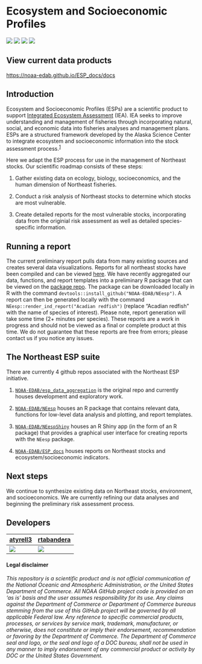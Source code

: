 <!-- README.md is generated from README.Rmd. Please edit that file -->

# Ecosystem and Socioeconomic Profiles

[![](https://img.shields.io/badge/devel%20version-0.1.1-blue.svg)](https://github.com/NOAA-EDAB/NEesp)
[![](https://img.shields.io/github/last-commit/NOAA-EDAB/NEesp.svg)](https://github.com/NOAA-EDAB/NEesp/commits/dev)
[![](https://img.shields.io/github/languages/code-size/NOAA-EDAB/NEesp.svg)](https://github.com/NOAA-EDAB/NEesp)
[![](https://github.com/NOAA-EDAB/NEesp/workflows/gitleaks/badge.svg)](https://github.com/NOAA-EDAB/NEesp/actions/workflows/secretScan.yml)

## View current data products

<https://noaa-edab.github.io/ESP_docs/docs>

## Introduction

Ecosystem and Socioeconomic Profiles (ESPs) are a scientific product to
support [Integrated Ecosystem
Assessment](https://www.integratedecosystemassessment.noaa.gov/) (IEA).
IEA seeks to improve understanding and management of fisheries through
incorporating natural, social, and economic data into fisheries analyses
and management plans. ESPs are a structured framework developed by the
Alaska Science Center to integrate ecosystem and socioeconomic
information into the stock assessment
process.<sup>[1](https://meetings.npfmc.org/CommentReview/DownloadFile?p=8f5233fb-3b62-4571-9b49-8bb7ce675916.pdf&fileName=ESP_Shotwell.pdf)</sup>

Here we adapt the ESP process for use in the management of Northeast
stocks. Our scientific roadmap consists of these steps:

1.  Gather existing data on ecology, biology, socioeconomics, and the
    human dimension of Northeast fisheries.

2.  Conduct a risk analysis of Northeast stocks to determine which
    stocks are most vulnerable.

3.  Create detailed reports for the most vulnerable stocks,
    incorporating data from the originial risk assessment as well as
    detailed species-specific information.

## Running a report

The current preliminary report pulls data from many existing sources and
creates several data visualizations. Reports for all northeast stocks
have been compiled and can be viewed
[here](https://noaa-edab.github.io/ESP_docs/docs). We have recently
aggregated our data, functions, and report templates into a preliminary
R package that can be viewed on the [package
repo](https://github.com/NOAA-EDAB/NEesp). The package can be downloaded
locally in R with the command
`devtools::install_github("NOAA-EDAB/NEesp")`. A report can then be
generated locally with the command
`NEesp::render_ind_report("Acadian redfish")` (replace “Acadian redfish”
with the name of species of interest). Please note, report generation
will take some time (2+ minutes per species). These reports are a work
in progress and should not be viewed as a final or complete product at
this time. We do not guarantee that these reports are free from errors;
please contact us if you notice any issues.

## The Northeast ESP suite

There are currently 4 github repos associated with the Northeast ESP
initiative.

1.  [`NOAA-EDAB/esp_data_aggregation`](https://github.com/NOAA-EDAB/esp_data_aggregation)
    is the original repo and currently houses development and
    exploratory work.

2.  [`NOAA-EDAB/NEesp`](https://github.com/NOAA-EDAB/NEesp) houses an R
    package that contains relevant data, functions for low-level data
    analysis and plotting, and report templates.

3.  [`NOAA-EDAB/NEespShiny`](https://github.com/NOAA-EDAB/NEespShiny)
    houses an R Shiny app (in the form of an R package) that provides a
    graphical user interface for creating reports with the `NEesp`
    package.

4.  [`NOAA-EDAB/ESP_docs`](https://github.com/NOAA-EDAB/ESP_docs) houses
    reports on Northeast stocks and ecosystem/socioeconomic indicators.

## Next steps

We continue to synthesize existing data on Northeast stocks,
environment, and socioeconomics. We are currently refining our data
analyses and beginning the preliminary risk assessment process.

## Developers

<table>
<thead>
<tr class="header">
<th><a href="https://github.com/atyrell3">atyrell3</a></th>
<th><a href="https://github.com/rtabandera">rtabandera</a></th>
</tr>
</thead>
<tbody>
<tr class="odd">
<td><a href="https://github.com/atyrell3"><img src="https://avatars.githubusercontent.com/u/77738923?s=100&amp;u=92e54f60ca179f3e41c1a3610fb3ecdb9e233434&amp;v=4" /></a></td>
<td><a href="https://github.com/rtabandera"><img src="https://avatars.githubusercontent.com/u/64960823?s=100&amp;u=ea5abeca602e43d461e964fe8283f703aef63c61&amp;v=4" /></a></td>
</tr>
</tbody>
</table>

#### Legal disclaimer

*This repository is a scientific product and is not official
communication of the National Oceanic and Atmospheric Administration, or
the United States Department of Commerce. All NOAA GitHub project code
is provided on an ‘as is’ basis and the user assumes responsibility for
its use. Any claims against the Department of Commerce or Department of
Commerce bureaus stemming from the use of this GitHub project will be
governed by all applicable Federal law. Any reference to specific
commercial products, processes, or services by service mark, trademark,
manufacturer, or otherwise, does not constitute or imply their
endorsement, recommendation or favoring by the Department of Commerce.
The Department of Commerce seal and logo, or the seal and logo of a DOC
bureau, shall not be used in any manner to imply endorsement of any
commercial product or activity by DOC or the United States Government.*
